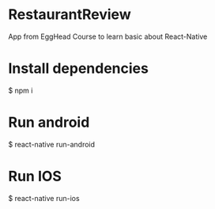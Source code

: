 # RestaurantReview
App from EggHead Course to learn basic about React-Native

# Install dependencies
  $ npm i
 
# Run android
  $ react-native run-android
# Run IOS
  $ react-native run-ios
